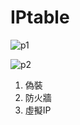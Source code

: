 # **IPtable**

![p1](https://i.imgur.com/P2BZeiS.png)

![p2](https://i.imgur.com/clezsqw.png)

1. 偽裝
2. 防火牆
3. 虛擬IP

